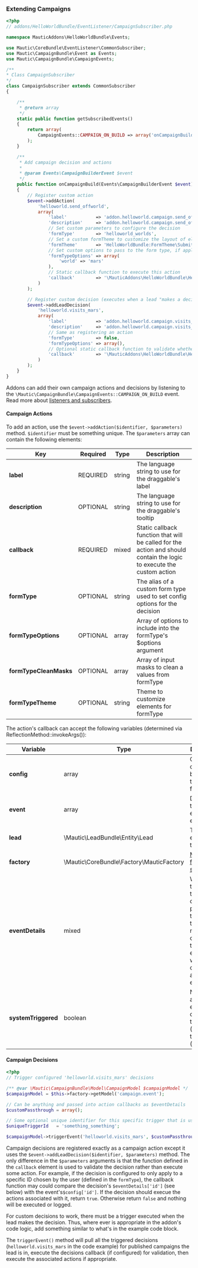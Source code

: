 ### Extending Campaigns

```php
<?php
// addons/HelloWorldBundle/EventListener/CampaignSubscriber.php

namespace MauticAddons\HelloWorldBundle\Events;

use Mautic\CoreBundle\EventListener\CommonSubscriber;
use Mautic\CampaignBundle\Event as Events;
use Mautic\CampaignBundle\CampaignEvents;

/**
* Class CampaignSubscriber
*/
class CampaignSubscriber extends CommonSubscriber
{

    /**
     * @return array
     */
    static public function getSubscribedEvents()
    {
        return array(
            CampaignEvents::CAMPAIGN_ON_BUILD => array('onCampaignBuild', 0)
        );
    }

    /**
     * Add campaign decision and actions
     *
     * @param Events\CampaignBuilderEvent $event
     */
    public function onCampaignBuild(Events\CampaignBuilderEvent $event)
    {
        // Register custom action
        $event->addAction(
            'helloworld.send_offworld',
            array(
                'label'           => 'addon.helloworld.campaign.send_offworld',
                'description'     => 'addon.helloworld.campaign.send_offworld_descr',
                // Set custom parameters to configure the decision
                'formType'        => 'helloworld_worlds',
                // Set a custom formTheme to customize the layout of elements in formType
                'formTheme'       => 'HelloWorldBundle:FormTheme\SubmitAction'
                // Set custom options to pass to the form type, if applicable 
                'formTypeOptions' => array(
                    'world' => 'mars'
                ),
                // Static callback function to execute this action
                'callback'        => '\MauticAddons\HelloWorldBundle\Helper\CampaignEventHelper::sendLeadOffworld'
            )
        );

        // Register custom decision (executes when a lead "makes a decision" i.e. executes some direct action 
        $event->addLeadDecision(
            'helloworld.visits_mars',
            array(
                'label'           => 'addon.helloworld.campaign.visits_mars',
                'description'     => 'addon.helloworld.campaign.visits_mars_descr',
                // Same as registering an action
                'formType'        => false,
                'formTypeOptions' => array(),
                // Optional static callback function to validate whether the decision should be executed or not 
                'callback'        => '\MauticAddons\HelloWorldBundle\Helper\CampaignEventHelper::validateVisitation',
            )
        );
    }
}
```

Addons can add their own campaign actions and decisions by listening to the `\Mautic\CampaignBundle\CampaignEvents::CAMPAIGN_ON_BUILD` event.  Read more about [listeners and subscribers](#events). 

#### Campaign Actions

To add an action, use the `$event->addAction($identifier, $parameters)` method. `$identifier` must be something unique. The `$parameters` array can contain the following elements:
 
Key|Required|Type|Description
---|--------|----|-----------
**label**|REQUIRED|string|The language string to use for the draggable's label
**description**|OPTIONAL|string|The language string to use for the draggable's tooltip
**callback**|REQUIRED|mixed|Static callback function that will be called for the action and should contain the logic to execute the custom action
**formType**|OPTIONAL|string|The alias of a custom form type used to set config options for the decision
**formTypeOptions**|OPTIONAL|array|Array of options to include into the formType's $options argument
**formTypeCleanMasks**|OPTIONAL|array|Array of input masks to clean a values from formType
**formTypeTheme**|OPTIONAL|string|Theme to customize elements for formType
The action's callback can accept the following variables (determined via ReflectionMethod::invokeArgs()):

Variable|Type|Description
--------|----|-----------
**config**|array|Options configured by user for the custom formType
**event**|array|Details of the current event executed
**lead**|\Mautic\LeadBundle\Entity\Lead|The lead executing the event
**factory**|\Mautic\CoreBundle\Factory\MauticFactory|[Mautic's factory service](#factory-service)
**eventDetails**|mixed|Whatever the triggering decision passes into the triggerEvent method. It could be the Email entity that was opened, an array, null, etc. 
**systemTriggered**|boolean|Notes if the action was executed directly by the lead (false) or by the system (true)

#### Campaign Decisions

 ```php
 <?php
 // Trigger configured 'helloworld.visits_mars' decisions
 
 /** @var \Mautic\CampaignBundle\Model\CampaignModel $campaignModel */
 $campaignModel = $this->factory->getModel('campaign.event');
 
 // Can be anything and passed into action callbacks as $eventDetails
 $customPassthrough = array();
 
 // Some optional unique identifier for this specific trigger that is used mainly for debug logging; for example, can be a concatenation of the decision name + lead ID
 $uniqueTriggerId   = 'something_something';
 
 $campaignModel->triggerEvent('helloworld.visits_mars', $customPassthroughToActions, $uniqueTriggerId);
 ```
 
Campaign decisions are registered exactly as a campaign action except it uses the `$event->addLeadDecision($identifier, $parameters)` method. The only difference in the `$parameters` arguments is that the function defined in the `callback` element is used to validate the decision rather than execute some action. For example, if the decision is configured to only apply to a specific ID chosen by the user (defined in the `formType`), the callback function may could compare the decision's `$eventDetails['id']` (see below) with the event's`$config['id']`. If the decision should execue the actions associated with it, return `true`.  Otherwise return `false` and nothing will be executed or logged.
  
For custom decisions to work, there must be a trigger executed when the lead makes the decision. Thus, where ever is appropriate in the addon's code logic, add something similar to what's in the example code block. 
 
 The `triggerEvent()` method will pull all the triggered decisions (`helloworld.visits_mars` in the code example) for published campaigns the lead is in, execute the decisions callback (if configured) for validation, then execute the associated actions if appropriate.